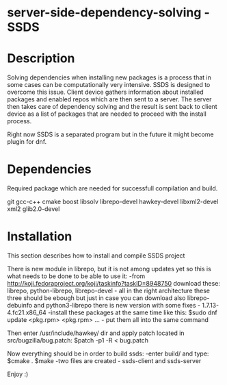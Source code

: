 server-side-dependency-solving - SSDS
==============================

Description
===========
Solving dependencies when installing new packages is a process that in some cases can be computationally very intensive. SSDS is designed to overcome this issue. Client device gathers information about installed packages and enabled repos which are then sent to a server. The server then takes care of dependency solving and the result is sent back to client device as a list of packages that are needed to proceed with the install process.

Right now SSDS is a separated program but in the future it might become plugin for dnf.

Dependencies
============
Required package which are needed for successfull compilation and build.

git
gcc-c++
cmake
boost
libsolv
librepo-devel
hawkey-devel
libxml2-devel
xml2
glib2.0-devel

Installation
============
This section describes how to install and compile SSDS project

There is new module in librepo, but it is not among updates yet so this is what needs to be done to be able to use it:
  -from http://koji.fedoraproject.org/koji/taskinfo?taskID=8948750 download these:
   librepo, python-librepo, librepo-devel - all in the right architecture
   these three should be ebough but just in case you can download also librepo-debuinfo and python3-librepo
   there is new version with some fixes - 1.7.13-4.fc21.x86_64
  -install these packages at the same time like this:
   $sudo dnf update <pkg.rpm> <pkg.rpm> ... - put them all into the same command

Then enter /usr/include/hawkey/ dir and apply patch located in src/bugzilla/bug.patch:
  $patch -p1 -R < bug.patch

Now everything should be in order to build ssds:
  -enter build/ and type:
    $cmake .
    $make
  -two files are created - ssds-client and ssds-server
  
Enjoy :)
